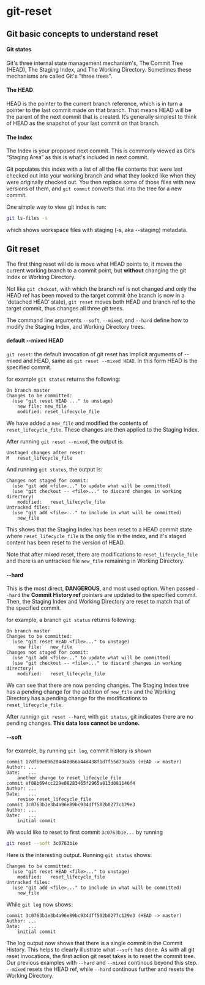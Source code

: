 # git-reset


## Git basic concepts to understand reset

#### Git states
 Git's three internal state management mechanism's, The Commit Tree (HEAD), The Staging Index, and The Working Directory. Sometimes these mechanisms are called Git's "three trees".


#### The HEAD
HEAD is the pointer to the current branch reference, which is in turn a pointer to the last commit made on that branch. That means HEAD will be the parent of the next commit that is created. It’s generally simplest to think of HEAD as the snapshot of your last commit on that branch.

#### The Index
The Index is your proposed next commit. This is commonly viewed as Git’s “Staging Area” as this is what's included in next commit.

Git populates this index with a list of all the file contents that were last checked out into your working branch and what they looked like when they were originally checked out. You then replace some of those files with new versions of them, and ```git commit``` converts that into the tree for a new commit.

One simple way to view git index is run:
```bash
git ls-files -s
```
which shows workspace files with staging (-s, aka --staging) metadata.


## Git reset

The first thing reset will do is move what HEAD points to, it moves the current working branch to a commit point, but **without** changing the git Index or Working Directory.

Not like ```git chckout```, with which the branch ref is not changed and only the HEAD ref has been moved to the target commit (the branch is now in a 'detached HEAD' state), ```git reset``` moves both HEAD and branch ref to the target commit, thus changes all three git trees.

The command line arguments ```--soft```, ```--mixed```, and ```--hard``` define how to modify the Staging Index, and Working Directory trees.

#### default --mixed HEAD
```git reset```: the default invocation of git reset has implicit arguments of --mixed and HEAD, same as ```git reset --mixed HEAD```. In this form HEAD is the specified commit.

for example ```git status``` returns the following:
```
On branch master
Changes to be committed:
  (use "git reset HEAD ..." to unstage)
    new file: new_file
    modified: reset_lifecycle_file
```
We have added a ```new_file``` and modified the contents of ```reset_lifecycle_file```. These changes are then applied to the Staging Index.

After running ```git reset --mixed```, the output is:
```
Unstaged changes after reset:
M	reset_lifecycle_file
```
And running ```git status```, the output is:
```
Changes not staged for commit:
  (use "git add <file>..." to update what will be committed)
  (use "git checkout -- <file>..." to discard changes in working directory)
	modified:   reset_lifecycle_file
Untracked files:
  (use "git add <file>..." to include in what will be committed)
	new_file
```
This shows that the Staging Index has been reset to a HEAD commit state where ```reset_lifecycle_file``` is the only file in the index, and it's staged content has been reset to the version of HEAD. 

Note that after mixed reset, there are modifications to ```reset_lifecycle_file``` and there is an untracked file ```new_file``` remaining in Working Directory.


#### --hard
This is the most direct, **DANGEROUS**, and most used option. When passed ```--hard``` the **Commit History ref** pointers are updated to the specified commit. Then, the Staging Index and Working Directory are reset to match that of the specified commit.

for example, a branch ```git status``` returns following:

```
On branch master
Changes to be committed:
  (use "git reset HEAD <file>..." to unstage)
	new file:   new_file
Changes not staged for commit:
  (use "git add <file>..." to update what will be committed)
  (use "git checkout -- <file>..." to discard changes in working directory)
	modified:   reset_lifecycle_file
```
We can see that there are now pending changes. The Staging Index tree has a pending change for the addition of ```new_file``` and the Working Directory has a pending change for the modifications to ```reset_lifecycle_file```.

After runnign ```git reset --hard```, with ```git status```, git indicates there are no pending changes. **This data loss cannot be undone.**

#### --soft


for example, by running ```git log```, commit history is shown 
```
commit 17df60e096204d40066a44d438f1d7f55d73ca5b (HEAD -> master)
Author: ...
Date:   ...
    another change to reset_lifecycle_file
commit ef08b694cc229e08283465f2965a813d081146f4
Author: ...
Date:   ...
    revise reset_lifecycle_file
commit 3c0763b1e3b4a96e89bc934dff502b0277c129e3
Author: ...
Date:   ...
    initial commit
```

We would like to reset to first commit ```3c0763b1e...``` by running
```bash
git reset --soft 3c0763b1e
```
Here is the interesting output. Running ```git status``` shows:
```
Changes to be committed:
  (use "git reset HEAD <file>..." to unstage)
	modified:   reset_lifecycle_file
Untracked files:
  (use "git add <file>..." to include in what will be committed)
	new_file
```

While ```git log``` now shows:
```
commit 3c0763b1e3b4a96e89bc934dff502b0277c129e3 (HEAD -> master)
Author: ...
Date:   ...
    initial commit
```

The log output now shows that there is a single commit in the Commit History. This helps to clearly illustrate what ```--soft``` has done. As with all git reset invocations, the first action git reset takes is to reset the commit tree. Our previous examples with ```--hard``` and ```--mixed``` continous beyond this step. ```--mixed``` resets the HEAD ref, while ```--hard``` continous further and resets the Working Directory.



